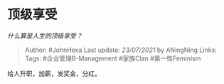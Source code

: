 # 顶级享受
*什么算是人生的顶级享受？*

> Author: #JohnHexa
Last update: *23/07/2021* by ANingNing
Links:
Tags:  #企业管理B-Management #家族Clan #第一性Feminism



给人升职，加薪，发奖金，分红。



